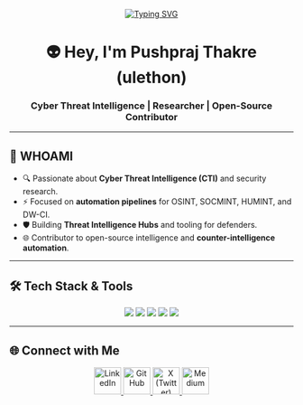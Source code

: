 <!-- Typing Animation -->
<p align="center">
  <a href="https://github.com/ulethon">
    <img src="https://readme-typing-svg.demolab.com?font=Fira+Code&pause=1000&color=36BCF7&width=500&lines=CTI+%7C+OSINT+%7C+SOCMINT+%7C+HUMINT+%7C+DARKINT;Tools+Automation+%7C+Open+Source+Contributer" alt="Typing SVG" />
  </a>
</p>

<!-- Profile Header -->
<h1 align="center">👽 Hey, I'm Pushpraj Thakre (ulethon)</h1>
<h3 align="center">Cyber Threat Intelligence | Researcher | Open-Source Contributor</h3>

---

<!-- About Me -->
## 🚀 WHOAMI
- 🔍 Passionate about **Cyber Threat Intelligence (CTI)** and security research.  
- ⚡ Focused on **automation pipelines** for OSINT, SOCMINT, HUMINT, and DW-CI.  
- 🛡️ Building **Threat Intelligence Hubs** and tooling for defenders.  
- 🌐 Contributor to open-source intelligence and **counter-intelligence automation**.  

---

<!-- Tech Stack -->
## 🛠️ Tech Stack & Tools
<p align="center">
  <img src="https://img.shields.io/badge/Threat%20Actor%20Profiling-red?style=for-the-badge" />
  <img src="https://img.shields.io/badge/Malware%20Analysis-blue?style=for-the-badge" />
  <img src="https://img.shields.io/badge/OSINT%20%26%20SOCMINT-green?style=for-the-badge" />
  <img src="https://img.shields.io/badge/Dark%20Web%20Monitoring-purple?style=for-the-badge" />
  <img src="https://img.shields.io/badge/Threat%20Intel%20Frameworks-orange?style=for-the-badge" />
</p>

---

## 🌐 Connect with Me  

<p align="center">
  <a href="https://www.linkedin.com/in/pushprajthakre/" target="_blank">
    <img src="https://cdn-icons-png.flaticon.com/512/174/174857.png" width="48" height="48" alt="LinkedIn" />
  </a>
  <a href="https://github.com/ulethon/" target="_blank">
    <img src="https://cdn-icons-png.flaticon.com/512/733/733553.png" width="48" height="48" alt="GitHub" />
  </a>
  <a href="https://x.com/ulethon" target="_blank">
    <img src="https://cdn-icons-png.flaticon.com/512/5968/5968958.png" width="48" height="48" alt="X (Twitter)" />
  </a>
  <a href="https://medium.com/@ulethon/" target="_blank">
    <img src="https://cdn-icons-png.flaticon.com/512/5968/5968906.png" width="48" height="48" alt="Medium" />
  </a>
</p>
